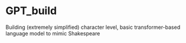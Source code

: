 # GPT_build
Building (extremely simplified) character level, basic transformer-based language model to mimic Shakespeare
